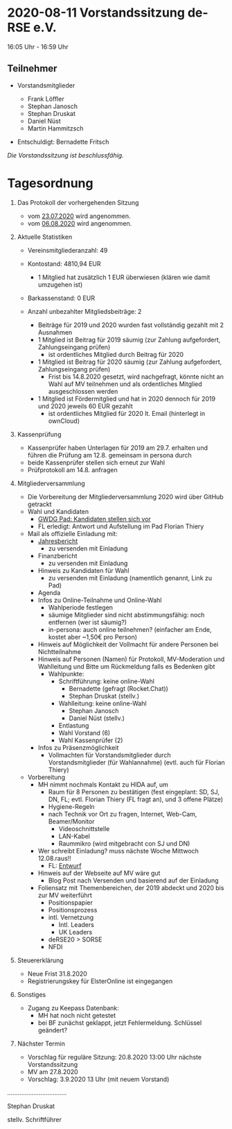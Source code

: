 2020-08-11 Vorstandssitzung de-RSE e.V.
=======================================

16:05 Uhr - 16:59 Uhr

Teilnehmer
----------

- Vorstandsmitglieder
    - Frank Löffler
    - Stephan Janosch
    - Stephan Druskat
    - Daniel Nüst
    - Martin Hammitzsch

- Entschuldigt: Bernadette Fritsch

*Die Vorstandssitzung ist beschlussfähig.*

Tagesordnung
============

1. Das Protokoll der vorhergehenden Sitzung

    - vom [23.07.2020](https://github.com/DE-RSE/protokolle/blob/master/Vorstandssitzungen/Protokoll-Vorstand-deRSE-2020-07-23.md) wird angenommen.
    - vom [06.08.2020](https://github.com/DE-RSE/protokolle/blob/master/Vorstandssitzungen/Protokoll-Vorstand-deRSE-2020-08-06.md) wird angenommen.

2. Aktuelle Statistiken

    - Vereinsmitgliederanzahl: 49

    - Kontostand: 4810,94 EUR
        - 1 Mitglied hat zusätzlich 1 EUR überwiesen (klären wie damit umzugehen ist)
    
    - Barkassenstand: 0 EUR
    
    - Anzahl unbezahlter Mitgliedsbeiträge: 2
        - Beiträge für 2019 und 2020 wurden fast vollständig gezahlt mit 2 Ausnahmen
        - 1 Mitglied ist Beitrag für 2019 säumig (zur Zahlung aufgefordert, Zahlungseingang prüfen)
            - ist ordentliches Mitglied durch Beitrag für 2020
        - 1 Mitglied ist Beitrag für 2020 säumig (zur Zahlung aufgefordert, Zahlungseingang prüfen)
            - Frist bis 14.8.2020 gesetzt, wird nachgefragt, könnte nicht an Wahl auf MV teilnehmen und als ordentliches Mitglied ausgeschlossen werden
        - 1 Mitglied ist Fördermitglied und hat in 2020 dennoch für 2019 und 2020 jeweils 60 EUR gezahlt
            - ist ordentliches Mitglied für 2020 lt. Email (hinterlegt in ownCloud)

3. Kassenprüfung

    - Kassenprüfer haben Unterlagen für 2019 am 29.7. erhalten und führen die Prüfung am 12.8. gemeinsam in persona durch
    - beide Kassenprüfer stellen sich erneut zur Wahl
    - Prüfprotokoll am 14.8. anfragen 

4. Mitgliederversammlung
    
    - Die Vorbereitung der Mitgliederversammlung 2020 wird über GitHub getrackt
    - Wahl und Kandidaten
        - [GWDG Pad: Kandidaten stellen sich vor](https://pad.gwdg.de/ohpGHga9Qlqj2yAAhQ08Ig)
        - FL erledigt: Antwort und Aufstellung im Pad Florian Thiery
    - Mail als offizielle Einladung mit:
        - [Jahresbericht](https://github.com/DE-RSE/berichte/blob/master/Jahresberichte/2019/rechenschaftsbericht.tex)
            - zu versenden mit Einladung
        - Finanzbericht
            - zu versenden mit Einladung
        - Hinweis zu Kandidaten für Wahl
            - zu versenden mit Einladung (namentlich genannt, Link zu Pad)
        - Agenda
        - Infos zu Online-Teilnahme und Online-Wahl
            - Wahlperiode festlegen
            - säumige Mitglieder sind nicht abstimmungsfähig: noch entfernen (wer ist säumig?)
            - in-persona: auch online teilnehmen? (einfacher am Ende, kostet aber ~1,50€ pro Person)
        - Hinweis auf Möglichkeit der Vollmacht für andere Personen bei Nichtteilnahme
        - Hinweis auf Personen (Namen) für Protokoll, MV-Moderation und Wahlleitung und Bitte um Rückmeldung falls es Bedenken gibt
            - Wahlpunkte:
                - Schriftführung: keine online-Wahl
                    - Bernadette (gefragt (Rocket.Chat))
                    - Stephan Druskat (stellv.)
                - Wahlleitung: keine online-Wahl
                    - Stephan Janosch
                    - Daniel Nüst (stellv.)
                - Entlastung
                - Wahl Vorstand (6)
                - Wahl Kassenprüfer (2)
        - Infos zu Präsenzmöglichkeit
            - Vollmachten für Vorstandsmitglieder durch Vorstandsmitglieder (für Wahlannahme) (evtl. auch für Florian Thiery)
    - Vorbereitung
        - MH nimmt nochmals Kontakt zu HIDA auf, um 
            - Raum für 8 Personen zu bestätigen (fest eingeplant: SD, SJ, DN, FL; evtl. Florian Thiery (FL fragt an), und 3 offene Plätze)
            - Hygiene-Regeln
            - nach Technik vor Ort zu fragen, Internet, Web-Cam, Beamer/Monitor
                - Videoschnittstelle
                - LAN-Kabel
                - Raummikro (wird mitgebracht con SJ und DN)
        - Wer schreibt Einladung? muss nächste Woche Mittwoch 12.08.raus!!
            - FL: [Entwurf](https://github.com/DE-RSE/materials/blob/master/Einladung_Jahreshauptversammlung/Einladung_Jahreshauptversammlung_2020.tex)
        - Hinweis auf der Webseite auf MV wäre gut
            - Blog Post nach Versenden und basierend auf der Einladung
        - Foliensatz mit Themenbereichen, der 2019 abdeckt und 2020 bis zur MV weiterführt
            - Positionspapier
            - Positionsprozess
            - intl. Vernetzung
                - Intl. Leaders
                - UK Leaders
            - deRSE20 > SORSE
            - NFDI

5. Steuererklärung

    - Neue Frist 31.8.2020
    - Registrierungskey für ElsterOnline ist eingegangen

6. Sonstiges

    - Zugang zu Keepass Datenbank:
        - MH hat noch nicht getestet
        - bei BF zunächst geklappt, jetzt Fehlermeldung. Schlüssel geändert?

7. Nächster Termin

    - Vorschlag für reguläre Sitzung: 20.8.2020 13:00 Uhr nächste Vorstandssitzung
    - MV am 27.8.2020
    - Vorschlag: 3.9.2020 13 Uhr (mit neuem Vorstand)


..................................

Stephan Druskat

stellv. Schriftführer
